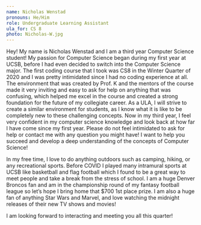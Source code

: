```yaml
---
name: Nicholas Wenstad
pronouns: He/Him
role: Undergraduate Learning Assistant
ula_for: CS 8
photo: Nicholas-W.jpg
---
```


Hey! My name is Nicholas Wenstad and I am a third year Computer Science student! My passion for Computer Science began during my first year at UCSB, before I had even decided to switch into the Computer Science major. The first coding course that I took was CS8 in the Winter Quarter of 2020 and I was pretty intimidated since I had no coding experience at all. The environment that was created by Prof. K and the mentors of the course made it very inviting and easy to ask for help on anything that was confusing, which helped me excel in the course and created a strong foundation for the future of my collegiate career. As a ULA, I will strive to create a similar environment for students, as I know what it is like to be completely new to these challenging concepts. Now in my third year, I feel very confident in my computer science knowledge and look back at how far I have come since my first year. Please do not feel intimidated to ask for help or contact me with any question you might have! I want to help you succeed and develop a deep understanding of the concepts of Computer Science!

In my free time, I love to do anything outdoors such as camping, hiking, or any recreational sports. Before COVID I played many intramural sports at UCSB like basketball and flag football which I found to be a great way to meet people and take a break from the stress of school. I am a huge Denver Broncos fan and am in the championship round of my fantasy football league so let’s hope I bring home that $700 1st place prize. I am also a huge fan of anything Star Wars and Marvel, and love watching the midnight releases of their new TV shows and movies!

I am looking forward to interacting and meeting you all this quarter!

